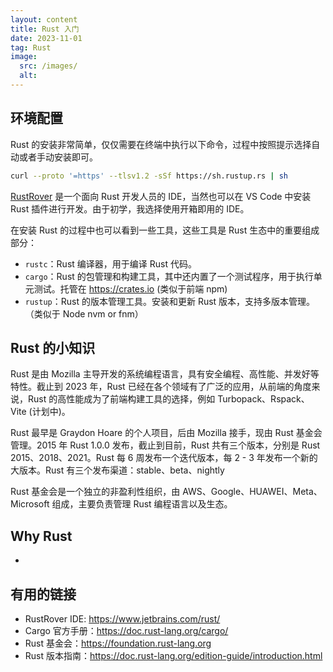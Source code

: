 ```yaml
---
layout: content
title: Rust 入门
date: 2023-11-01
tag: Rust
image:
  src: /images/
  alt:
---
```


## 环境配置

Rust 的安装非常简单，仅仅需要在终端中执行以下命令，过程中按照提示选择自动或者手动安装即可。

```bash
curl --proto '=https' --tlsv1.2 -sSf https://sh.rustup.rs | sh
```

[RustRover](https://www.jetbrains.com/rust/) 是一个面向 Rust 开发人员的 IDE，当然也可以在 VS Code 中安装 Rust 插件进行开发。由于初学，我选择使用开箱即用的 IDE。

在安装 Rust 的过程中也可以看到一些工具，这些工具是 Rust 生态中的重要组成部分：

- `rustc`：Rust 编译器，用于编译 Rust 代码。
- `cargo`：Rust 的包管理和构建工具，其中还内置了一个测试程序，用于执行单元测试。托管在 https://crates.io (类似于前端 npm)
- `rustup`：Rust 的版本管理工具。安装和更新 Rust 版本，支持多版本管理。（类似于 Node nvm or fnm）

## Rust 的小知识

Rust 是由 Mozilla 主导开发的系统编程语言，具有安全编程、高性能、并发好等特性。截止到 2023 年，Rust 已经在各个领域有了广泛的应用，从前端的角度来说，Rust 的高性能成为了前端构建工具的选择，例如 Turbopack、Rspack、Vite (计划中)。

Rust 最早是 Graydon Hoare 的个人项目，后由 Mozilla 接手，现由 Rust 基金会管理。2015 年 Rust 1.0.0 发布，截止到目前，Rust 共有三个版本，分别是 Rust 2015、2018、2021。Rust 每 6 周发布一个迭代版本，每 2 - 3 年发布一个新的大版本。Rust 有三个发布渠道：stable、beta、nightly

Rust 基金会是一个独立的非盈利性组织，由 AWS、Google、HUAWEI、Meta、Microsoft 组成，主要负责管理 Rust 编程语言以及生态。

## Why Rust

-

## 有用的链接

- RustRover IDE: https://www.jetbrains.com/rust/
- Cargo 官方手册：https://doc.rust-lang.org/cargo/
- Rust 基金会：https://foundation.rust-lang.org
- Rust 版本指南：https://doc.rust-lang.org/edition-guide/introduction.html

